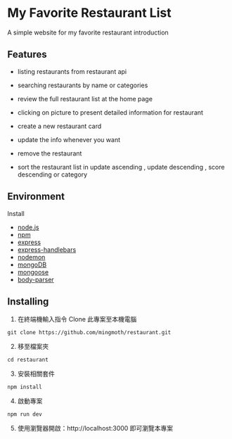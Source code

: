 # My Favorite Restaurant List

A simple website for my favorite restaurant introduction

## Features

- listing restaurants from restaurant api

- searching restaurants by name or categories

- review the full restaurant list at the home page 

- clicking on picture to present detailed information for restaurant

- create a new restaurant card

- update the info whenever you want

- remove the restaurant

- sort the restaurant list in update ascending , update descending , score descending or category


## Environment

Install

- [node.js]
- [npm]
- [express]
- [express-handlebars]
- [nodemon]
- [mongoDB]
- [mongoose]
- [body-parser]

## Installing

1. 在終端機輸入指令 Clone 此專案至本機電腦
```
git clone https://github.com/mingmoth/restaurant.git
```
2. 移至檔案夾
```
cd restaurant
```
3. 安裝相關套件
```
npm install
```
4. 啟動專案
```
npm run dev
```
5. 使用瀏覽器開啟：http://localhost:3000 即可瀏覽本專案


[node.js]: https://nodejs.org/
[npm]: https://www.npmjs.com/get-npm
[express]: https://www.npmjs.com/package/express
[express-handlebars]: https://www.npmjs.com/package/express-handlebars
[nodemon]: https://www.npmjs.com/package/nodemon
[mongoDB]: https://www.mongodb.com/
[mongoose]: https://mongoosejs.com/
[body-parser]: https://www.npmjs.com/package/body-parser
